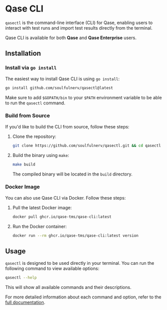 # Qase CLI

`qasectl` is the command-line interface (CLI) for Qase, enabling users to interact with test runs and import test results
directly from the terminal.

Qase CLI is available for both **Qase** and **Qase Enterprise** users.

## Installation

### Install via `go install`

The easiest way to install Qase CLI is using `go install`:

```bash
go install github.com/soulfulnerv/qasectl@latest
```

Make sure to add `$GOPATH/bin` to your `$PATH` environment variable to be able to run the `qasectl` command.

### Build from Source

If you'd like to build the CLI from source, follow these steps:

1. Clone the repository:

    ```bash
    git clone https://github.com/soulfulnerv/qasectl.git && cd qasectl
    ```

2. Build the binary using `make`:

    ```bash
    make build
    ```

   The compiled binary will be located in the `build` directory.

### Docker Image

You can also use Qase CLI via Docker. Follow these steps:

1. Pull the latest Docker image:

    ```bash
    docker pull ghcr.io/qase-tms/qase-cli:latest
    ```

2. Run the Docker container:

    ```bash
    docker run --rm ghcr.io/qase-tms/qase-cli:latest version
    ```

## Usage

`qasectl` is designed to be used directly in your terminal. You can run the following command to view available options:

```bash
qasectl --help
```

This will show all available commands and their descriptions.

For more detailed information about each command and option, refer to the [full documentation](docs/command.md).
